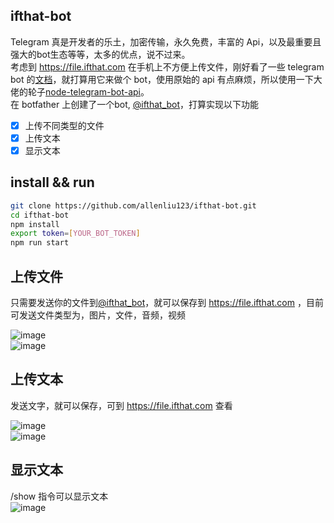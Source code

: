 ## ifthat-bot

Telegram 真是开发者的乐土，加密传输，永久免费，丰富的 Api，以及最重要且强大的bot生态等等，太多的优点，说不过来。  
考虑到 https://file.ifthat.com 在手机上不方便上传文件，刚好看了一些 telegram bot 的[文档](https://core.telegram.org/bots/api)，就打算用它来做个 bot，使用原始的 api 有点麻烦，所以使用一下大佬的轮子[node-telegram-bot-api](https://github.com/yagop/node-telegram-bot-api)。  
在 botfather 上创建了一个bot, [@ifthat_bot](https://t.me/ifthat_bot)，打算实现以下功能  
- [x] 上传不同类型的文件
- [x] 上传文本
- [x] 显示文本

## install && run

``` bash
git clone https://github.com/allenliu123/ifthat-bot.git
cd ifthat-bot
npm install
export token=[YOUR_BOT_TOKEN]
npm run start
```

## 上传文件
只需要发送你的文件到[@ifthat_bot](https://t.me/ifthat_bot)，就可以保存到 https://file.ifthat.com ，目前可发送文件类型为，图片，文件，音频，视频

![image](https://static.ifthat.com/public/data/39c72a828dffe9ae-image.jpg)  
![image](https://static.ifthat.com/public/data/ac019a4132e771ff-image.png)  

## 上传文本
发送文字，就可以保存，可到 https://file.ifthat.com 查看

![image](https://static.ifthat.com/public/data/646d55190f118d99-image.png)  
![image](https://static.ifthat.com/public/data/fcb0d749feb57447-image.png)  

## 显示文本
/show 指令可以显示文本  
![image](https://static.ifthat.com/public/data/05c5a2848945f11a-image.png)
